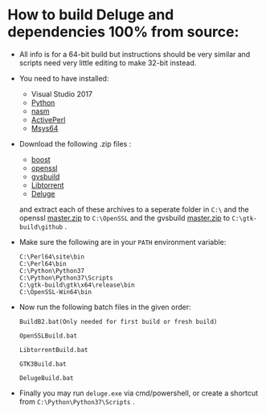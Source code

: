 
# How to build Deluge and dependencies 100% from source:

- All info is for a 64-bit build but instructions should be very similar and scripts need very little editing to make 32-bit instead.
- You need to have installed:

  - Visual Studio 2017
  - [Python](https://www.python.org/ftp/python/3.7.5/python-3.7.5-amd64.exe)
  - [nasm](https://www.nasm.us/pub/nasm/releasebuilds/2.14.02/win64/nasm-2.14.02-installer-x64.exe)
  - [ActivePerl](https://platform.activestate.com/ActiveState/ActivePerl-5.28/auto-fork?utm_campaign=fork-perl&utm_medium=website&utm_source=activestate.com&utm_term=perl5.28&utm_content=fork-activeperl5.28)
  - [Msys64](http://repo.msys2.org/distrib/x86_64/msys2-x86_64-20190524.exe)

- Download the following .zip files : 

  - [boost](https://dl.bintray.com/boostorg/release/1.70.0/source/boost_1_70_0.zip)
  - [openssl](https://github.com/openssl/openssl/archive/master.zip)
  - [gvsbuild](https://github.com/wingtk/gvsbuild/archive/master.zip)
  - [Libtorrent](https://github.com/arvidn/libtorrent/archive/RC_1_2.zip)
  - [Deluge](https://github.com/deluge-torrent/deluge/archive/develop.zip)

  and extract each of these archives to a seperate folder in `C:\`
  and the openssl [master.zip](https://github.com/openssl/openssl/archive/master.zip) to `C:\OpenSSL`
  and the gvsbuild [master.zip](https://github.com/wingtk/gvsbuild/archive/master.zip) to `C:\gtk-build\github` .
  
- Make sure the following are in your `PATH` environment variable:

  ```text
  C:\Perl64\site\bin
  C:\Perl64\bin
  C:\Python\Python37
  C:\Python\Python37\Scripts
  C:\gtk-build\gtk\x64\release\bin
  C:\OpenSSL-Win64\bin
  ```

- Now run the following batch files in the given order:

  ```text
  BuildB2.bat(Only needed for first build or fresh build)
  
  OpenSSLBuild.bat

  LibtorrentBuild.bat
  
  GTK3Build.bat
  
  DelugeBuild.bat
  ```

- Finally you may run `deluge.exe` via cmd/powershell, or create a shortcut from `C:\Python\Python37\Scripts` .
